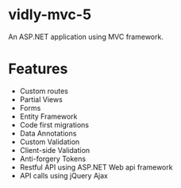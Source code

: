 # vidly-mvc-5

An ASP.NET application using MVC framework.

# Features
- Custom routes
- Partial Views
- Forms
- Entity Framework
- Code first migrations
- Data Annotations
- Custom Validation
- Client-side Validation
- Anti-forgery Tokens
- Restful API using ASP.NET Web api framework
- API calls using jQuery Ajax
